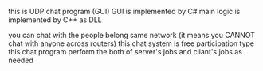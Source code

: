 this is UDP chat program (GUI)
GUI is implemented by C#
main logic is implemented by C++ as DLL

you can chat with the people belong same network (it means you CANNOT chat with anyone across routers)
this chat system is free participation type
this chat program perform the both of server's jobs and cliant's jobs as needed